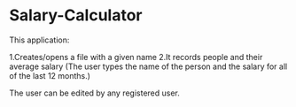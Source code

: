 # Salary-Calculator

This application:

1.Creates/opens a file with a given name
2.It records people and their average salary (The user types the name of the person and the salary for all of the last 12 months.)

The user can be edited by any registered user.
